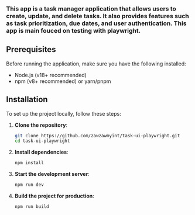 ### This app is a task manager application that allows users to create, update, and delete tasks. It also provides features such as task prioritization, due dates, and user authentication. This app is main fouced on testing with playwright.

## Prerequisites

Before running the application, make sure you have the following installed:

- Node.js (v18+ recommended)
- npm (v8+ recommended) or yarn/pnpm

## Installation

To set up the project locally, follow these steps:

1. **Clone the repository**:
   ```bash
   git clone https://github.com/zawzawmyint/task-ui-playwright.git
   cd task-ui-playwright
   ```
2. **Install dependencies**:
   ```bash
   npm install
   ```
3. **Start the development server**:
   ```bash
   npm run dev
   ```
4. **Build the project for production**:
   ```bash
   npm run build
   ```
